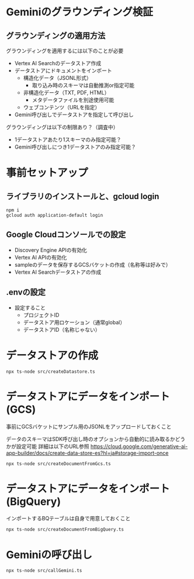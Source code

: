 # Geminiのグラウンディング検証

## グラウンディングの適用方法

グラウンディングを適用するには以下のことが必要
- Vertex AI Searchのデータストア作成
- データストアにドキュメントをインポート
  - 構造化データ（JSONL形式）
    - 取り込み時のスキーマは自動推測or指定可能
  - 非構造化データ（TXT, PDF, HTML）
    - メタデータファイルを別途使用可能
  - ウェブコンテンツ（URLを指定）
- Gemini呼び出しでデータストアを指定して呼び出し

グラウンディングは以下の制限あり？（調査中）
- 1データストアあたり1スキーマのみ指定可能？
- Gemini呼び出しにつき1データストアのみ指定可能？

# 事前セットアップ

## ライブラリのインストールと、gcloud login

```
npm i
gcloud auth application-default login
```

## Google Cloudコンソールでの設定

- Discovery Engine APIの有効化
- Vertex AI APIの有効化
- sampleのデータを保存するGCSバケットの作成（名称等は好みで）
- Vertex AI Searchデータストアの作成

## .envの設定

- 設定すること
  - プロジェクトID
  - データストア用ロケーション（通常global）
  - データストアID（名称じゃない）

# データストアの作成

```
npx ts-node src/createDatastore.ts
```

# データストアにデータをインポート(GCS)

事前にGCSバケットにサンプル用のJSONLをアップロードしておくこと

データのスキーマはSDK呼び出し時のオプションから自動的に読み取るかどうかが設定可能
詳細は以下のURL参照
https://cloud.google.com/generative-ai-app-builder/docs/create-data-store-es?hl=ja#storage-import-once

```
npx ts-node src/createDocumentFromGcs.ts
```

# データストアにデータをインポート(BigQuery)

インポートするBQテーブルは自身で用意しておくこと

```
npx ts-node src/createDocumentFromBigQuery.ts
```

# Geminiの呼び出し

```
npx ts-node src/callGemini.ts
```